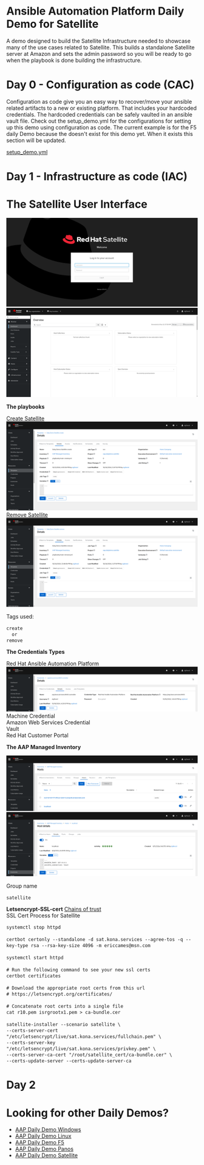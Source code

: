 Ansible Automation Platform Daily Demo for Satellite
=========
A demo designed to build the Satellite Infrastructure needed to showcase many of the use cases related to Satellite.  This builds a standalone Satellite server at Amazon and sets the admin password so you will be ready to go when the playbook is done building the infrastructure.

Day 0 - Configuration as code (CAC)
=========
Configuration as code give you an easy way to recover/move your ansible related artifacts to a new or existing platform.  That includes your hardcoded credentials.  The hardcoded credentials can be safely vaulted in an ansible vault file.  Check out the setup_demo.yml for the configurations for setting up this demo using configuration as code.  The current example is for the F5 daily Demo because the doesn't exist for this demo yet.  When it exists this section will be updated.

[setup_demo.yml](https://github.com/ericcames/aap.dailydemo.satellite/blob/main/playbooks/setup_demo.yml "setup_demo.yml")<br>

Day 1 - Infrastructure as code (IAC)
=========

# The Satellite User Interface

![alt text](https://github.com/ericcames/aap.dailydemo.satellite/blob/main/images/satuipre.png "Pre Login")
![alt text](https://github.com/ericcames/aap.dailydemo.satellite/blob/main/images/satuipost.png "Post Login")

**The playbooks**

[Create Satellite](https://github.com/ericcames/aap.dailydemo.satellite/blob/main/playbooks/main-create.yml "main-create.yml")<br>
![alt text](https://github.com/ericcames/aap.dailydemo.satellite/blob/main/images/satjobcreate.png "Create")<br>
[Remove Satellite](https://github.com/ericcames/aap.dailydemo.satellite/blob/main/playbooks/main-remove.yml "main-remove.yml")<br>
![alt text](https://github.com/ericcames/aap.dailydemo.satellite/blob/main/images/satjobremove.png "Remove")<br>

Tags used:
```
create
  or
remove
```

**The Credentials Types**

Red Hat Ansible Automation Platform<br>
![alt text](https://github.com/ericcames/aap.dailydemo.satellite/blob/main/images/satrhapcred.png "")<br>
Machine Credential<br>
Amazon Web Services Credential<br>
Vault<br>
Red Hat Customer Portal<br>

**The AAP Managed Inventory**

![alt text](https://github.com/ericcames/aap.dailydemo.satellite/blob/main/images/satinventory.png "AAP Managed Inventory")<br>
![alt text](https://github.com/ericcames/aap.dailydemo.satellite/blob/main/images/satlocalhost.png "localhost")<br>

Group name
```
satellite
```

**Letsencrypt-SSL-cert**
[Chains of trust](https://letsencrypt.org/certificates/ "Chains of trust")<br>
SSL Cert Process for Satellite
```
systemctl stop httpd

certbot certonly --standalone -d sat.kona.services --agree-tos -q --key-type rsa --rsa-key-size 4096 -m ericcames@msn.com

systemctl start httpd

# Run the following command to see your new ssl certs
certbot certificates

# Download the appropriate root certs from this url
# https://letsencrypt.org/certificates/

# Concatenate root certs into a single file
cat r10.pem isrgrootx1.pem > ca-bundle.cer

satellite-installer --scenario satellite \
--certs-server-cert "/etc/letsencrypt/live/sat.kona.services/fullchain.pem" \
--certs-server-key "/etc/letsencrypt/live/sat.kona.services/privkey.pem" \
--certs-server-ca-cert "/root/satellite_cert/ca-bundle.cer" \
--certs-update-server --certs-update-server-ca
```

Day 2
=========

Looking for other Daily Demos?
=========

- [AAP Daily Demo Windows](https://github.com/ericcames/aap.dailydemo.windows "AAP Daily Demo Windows")
- [AAP Daily Demo Linux](https://github.com/ericcames/aap.dailydemo.linux "AAP Daily Demo Linux")
- [AAP Daily Demo F5](https://github.com/ericcames/aap.dailydemo.F5 "AAP Daily Demo F5")
- [AAP Daily Demo Panos](https://github.com/ericcames/aap.dailydemo.Panos "AAP Daily Demo Panos")
- [AAP Daily Demo Satellite](https://github.com/ericcames/aap.dailydemo.satellite "AAP Daily Demo Satellite")
